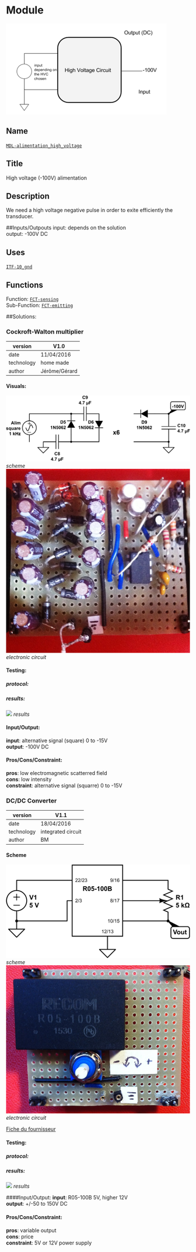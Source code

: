 # Module
![](https://github.com/Alienor134/medicotechnical/blob/master/modules/MDL-alimentation_high_voltage/doc/images/ioscheme.PNG)

## Name
[`MDL-alimentation_high_voltage`]()

## Title
High voltage (-100V) alimentation

## Description
We need a high voltage negative pulse in order to exite efficiently the transducer.

##Inputs/Outpouts
input: depends on the solution  
output: -100V DC

## Uses
[`ITF-10_gnd`](../../interfaces/ITF-10_gnd)

## Functions
Function: [`FCT-sensing`](../../functions/FCT-sensing)  
Sub-Function:  [`FCT-emitting`](../../functions/FCT-emitting)

##Solutions: 

### Cockroft-Walton multiplier

version      | V1.0  
------------- | -------------  
date     |11/04/2016  
technology|home made  
author|Jérôme/Gérard  

#### Visuals:

![](https://github.com/Alienor134/medicotechnical/blob/master/modules/MDL-alimentation_high_voltage/doc/images/scheme_V1.0.png)
*scheme*  
![](https://github.com/Alienor134/medicotechnical/blob/master/modules/MDL-alimentation_high_voltage/doc/images/circuit_V1.0.JPG)
*electronic circuit*

#### Testing:

##### protocol:
##### results:

![](doc/images/results_V1.0.jpg)
*results*

#### Input/Output: 
**input**: alternative signal (square) 0 to -15V  
**output**: -100V DC

#### Pros/Cons/Constraint:
**pros**: low electromagnetic scatterred field  
**cons**: low intensity  
**constraint**: alternative signal (squarre) 0 to -15V  



### DC/DC Converter

version      | V1.1  
------------- | -------------  
date     |18/04/2016  
technology|integrated circuit  
author|BM  

#### Scheme
![](https://github.com/Alienor134/medicotechnical/blob/master/modules/MDL-alimentation_high_voltage/doc/images/scheme_V1.1.png)
*scheme*  
![](https://github.com/Alienor134/medicotechnical/blob/master/modules/MDL-alimentation_high_voltage/doc/images/circuit_V1.1.JPG)
*electronic circuit*  

[Fiche du fournisseur](http://www.digikey.fr/product-detail/fr/recom-power/R05-100B/945-2051-5-ND/3776798)
#### Testing:

##### protocol:
##### results:

![](doc/images/results_V1.1.jpg)
*results*

####Input/Output: 
**input**: R05-100B 5V, higher 12V  
**output**: +/-50 to 150V DC

#### Pros/Cons/Constraint:
**pros**: variable output  
**cons**: price  
**constraint**: 5V or 12V power supply

